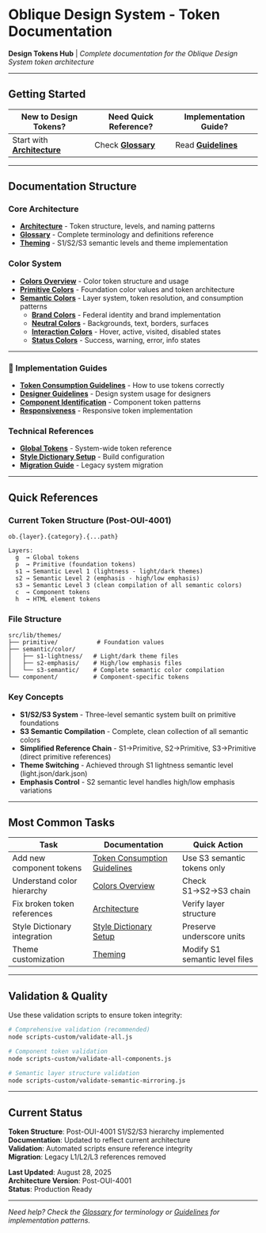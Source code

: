 # Oblique Design System - Token Documentation

**Design Tokens Hub** | *Complete documentation for the Oblique Design System token architecture*

---

## **Getting Started**

| **New to Design Tokens?** | **Need Quick Reference?** | **Implementation Guide?** |
|---|---|---|
| Start with [**Architecture**](./architecture.md) | Check [**Glossary**](./glossary.md) | Read [**Guidelines**](./guidelines-token-consumption.md) |

---

## **Documentation Structure**

### **Core Architecture**
- [**Architecture**](./architecture.md) - Token structure, levels, and naming patterns
- [**Glossary**](./glossary.md) - Complete terminology and definitions reference
- [**Theming**](./theming.md) - S1/S2/S3 semantic levels and theme implementation

### **Color System**
- [**Colors Overview**](./colors/colors-overview.md) - Color token structure and usage
- [**Primitive Colors**](./colors/colors-primitive.md) - Foundation color values and token architecture
- [**Semantic Colors**](./colors/colors-semantic.md) - Layer system, token resolution, and consumption patterns
  - [**Brand Colors**](./colors/colors-semantic-brand.md) - Federal identity and brand implementation
  - [**Neutral Colors**](./colors/colors-semantic-neutral.md) - Backgrounds, text, borders, surfaces
  - [**Interaction Colors**](./colors/colors-semantic-interaction.md) - Hover, active, visited, disabled states  
  - [**Status Colors**](./colors/colors-semantic-status.md) - Success, warning, error, info states

---

### **📐 Implementation Guides**
- [**Token Consumption Guidelines**](./guidelines-token-consumption.md) - How to use tokens correctly
- [**Designer Guidelines**](./guidelines-for-designers.md) - Design system usage for designers
- [**Component Identification**](./component-identification.md) - Component token patterns
- [**Responsiveness**](./responsiveness.md) - Responsive token implementation

### **Technical References**
- [**Global Tokens**](./global-tokens.md) - System-wide token reference
- [**Style Dictionary Setup**](./style-dictionary-underscore-setup.md) - Build configuration
- [**Migration Guide**](./underscore-migration-plan.md) - Legacy system migration

---

## **Quick References**

### **Current Token Structure** (Post-OUI-4001)
```
ob.{layer}.{category}.{...path}

Layers:
  g  → Global tokens
  p  → Primitive (foundation tokens)
  s1 → Semantic Level 1 (lightness - light/dark themes)
  s2 → Semantic Level 2 (emphasis - high/low emphasis)
  s3 → Semantic Level 3 (clean compilation of all semantic colors)
  c  → Component tokens
  h  → HTML element tokens
```

### **File Structure**
```
src/lib/themes/
├── primitive/           # Foundation values
├── semantic/color/
│   ├── s1-lightness/   # Light/dark theme files
│   ├── s2-emphasis/    # High/low emphasis files
│   └── s3-semantic/    # Complete semantic color compilation
└── component/          # Component-specific tokens
```

### **Key Concepts**
- **S1/S2/S3 System** - Three-level semantic system built on primitive foundations
- **S3 Semantic Compilation** - Complete, clean collection of all semantic colors
- **Simplified Reference Chain** - S1→Primitive, S2→Primitive, S3→Primitive (direct primitive references)
- **Theme Switching** - Achieved through S1 lightness semantic level (light.json/dark.json)
- **Emphasis Control** - S2 semantic level handles high/low emphasis variations

---

## **Most Common Tasks**

| **Task** | **Documentation** | **Quick Action** |
|---|---|---|
| Add new component tokens | [Token Consumption Guidelines](./guidelines-token-consumption.md) | Use S3 semantic tokens only |
| Understand color hierarchy | [Colors Overview](./colors/colors-overview.md) | Check S1→S2→S3 chain |
| Fix broken token references | [Architecture](./architecture.md) | Verify layer structure |
| Style Dictionary integration | [Style Dictionary Setup](./style-dictionary-underscore-setup.md) | Preserve underscore units |
| Theme customization | [Theming](./theming.md) | Modify S1 semantic level files |

---

## **Validation & Quality**

Use these validation scripts to ensure token integrity:

```bash
# Comprehensive validation (recommended)
node scripts-custom/validate-all.js

# Component token validation
node scripts-custom/validate-all-components.js

# Semantic layer structure validation  
node scripts-custom/validate-semantic-mirroring.js
```

---

## **Current Status**

**Token Structure**: Post-OUI-4001 S1/S2/S3 hierarchy implemented  
**Documentation**: Updated to reflect current architecture  
**Validation**: Automated scripts ensure reference integrity  
**Migration**: Legacy L1/L2/L3 references removed  

**Last Updated**: August 28, 2025  
**Architecture Version**: Post-OUI-4001  
**Status**: Production Ready  

---

*Need help? Check the [Glossary](./glossary.md) for terminology or [Guidelines](./guidelines-token-consumption.md) for implementation patterns.*
